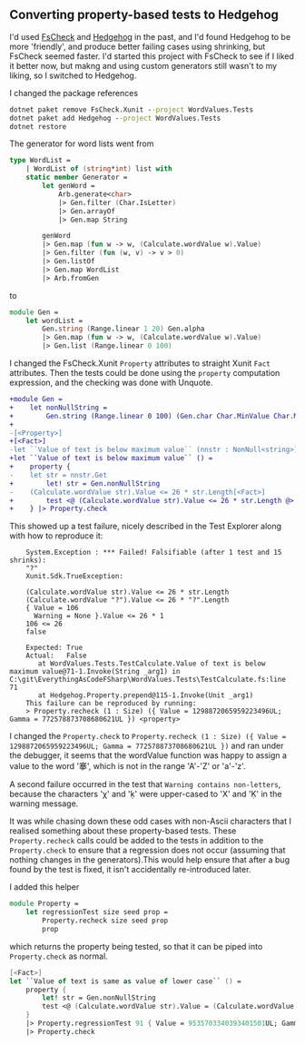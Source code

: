 ﻿## Converting property-based tests to Hedgehog
I'd used [FsCheck](https://github.com/fscheck/FsCheck) and [Hedgehog](https://github.com/hedgehogqa/fsharp-hedgehog) in the past, and I'd found Hedgehog
to be more 'friendly', and produce better failing cases using shrinking, but FsCheck seemed faster. I'd started this project with FsCheck to see if I liked
it better now, but makng and using custom generators still wasn't to my liking, so I switched to Hedgehog.

I changed the package references
```cmd
dotnet paket remove FsCheck.Xunit --project WordValues.Tests
dotnet paket add Hedgehog --project WordValues.Tests
dotnet restore
```
The generator for word lists went from
```fsharp
type WordList =
    | WordList of (string*int) list with
    static member Generator =
        let genWord =
            Arb.generate<char>
            |> Gen.filter (Char.IsLetter)
            |> Gen.arrayOf
            |> Gen.map String

        genWord
        |> Gen.map (fun w -> w, (Calculate.wordValue w).Value)
        |> Gen.filter (fun (w, v) -> v > 0)
        |> Gen.listOf
        |> Gen.map WordList
        |> Arb.fromGen
```
to 
```fsharp
module Gen =
    let wordList =
        Gen.string (Range.linear 1 20) Gen.alpha
        |> Gen.map (fun w -> w, (Calculate.wordValue w).Value)
        |> Gen.list (Range.linear 0 100)
```
I changed the FsCheck.Xunit `Property` attributes to straight Xunit `Fact` attributes. 
Then the tests could be done using the `property` computation expression, and the checking was done with Unquote.
```diff
+module Gen =
+    let nonNullString =
+        Gen.string (Range.linear 0 100) (Gen.char Char.MinValue Char.MaxValue)
+
-[<Property>]
+[<Fact>]
-let ``Value of text is below maximum value`` (nnstr : NonNull<string>) =
+let ``Value of text is below maximum value`` () =
+    property {
-    let str = nnstr.Get
+        let! str = Gen.nonNullString
-    (Calculate.wordValue str).Value <= 26 * str.Length[<Fact>]
+        test <@ (Calculate.wordValue str).Value <= 26 * str.Length @>
+    } |> Property.check
```
This showed up a test failure, nicely described in the Test Explorer along with how to reproduce it:
```
    System.Exception : *** Failed! Falsifiable (after 1 test and 15 shrinks):
    "?"
    Xunit.Sdk.TrueException: 
    
    (Calculate.wordValue str).Value <= 26 * str.Length
    (Calculate.wordValue "?").Value <= 26 * "?".Length
    { Value = 106
      Warning = None }.Value <= 26 * 1
    106 <= 26
    false
    
    Expected: True
    Actual:   False
       at WordValues.Tests.TestCalculate.Value of text is below maximum value@71-1.Invoke(String _arg1) in C:\git\EverythingAsCodeFSharp\WordValues.Tests\TestCalculate.fs:line 71
       at Hedgehog.Property.prepend@115-1.Invoke(Unit _arg1)
    This failure can be reproduced by running:
    > Property.recheck (1 : Size) ({ Value = 1298872065959223496UL; Gamma = 772578873708680621UL }) <property>
```
I changed the `Property.check` to `Property.recheck (1 : Size) ({ Value = 1298872065959223496UL; Gamma = 772578873708680621UL })` and ran under the debugger, 
it seems that the wordValue function was happy to assign a value to the word '搴', which is not in the range 'A'-'Z' or 'a'-'z'.

A second failure occurred in the test that `Warning contains non-letters`, because the characters 'χ' and 'ḳ' were upper-cased to 'Χ' and 'Ḳ' in the warning message.

It was while chasing down these odd cases with non-Ascii characters that I realised something about these property-based tests.
These `Property.recheck` calls could be added to the tests in addition to the `Property.check` to ensure that a regression 
does not occur (assuming that nothing changes in the generators).This would help ensure that after a bug found by the test is fixed, it isn't accidentally re-introduced later.

I added this helper
```fsharp
module Property =
    let regressionTest size seed prop =
        Property.recheck size seed prop
        prop
```
which returns the property being tested, so that it can be piped into `Property.check` as normal.
```fsharp
[<Fact>]
let ``Value of text is same as value of lower case`` () =
    property {
        let! str = Gen.nonNullString
        test <@ (Calculate.wordValue str).Value = (Calculate.wordValue (str.ToLower())).Value @>
    }
    |> Property.regressionTest 91 { Value = 9535703340393401501UL; Gamma = 8182104926013755423UL }
    |> Property.check
```